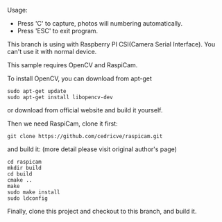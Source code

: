 Usage:
+ Press 'C' to capture, photos will numbering automatically.
+ Press 'ESC' to exit program.

This branch is using with Raspberry PI CSI(Camera Serial Interface).
You can't use it with normal device.

This sample requires OpenCV and RaspiCam.

To install OpenCV, you can download from apt-get
```shell
sudo apt-get update
sudo apt-get install libopencv-dev
```
or download from official website and build it yourself.

Then we need RaspiCam, clone it first:
```shell
git clone https://github.com/cedricve/raspicam.git
```
and build it: (more detail please visit original author's page)
```shell
cd raspicam
mkdir build
cd build
cmake ..
make
sudo make install
sudo ldconfig
```

Finally, clone this project and checkout to this branch, and build it.

